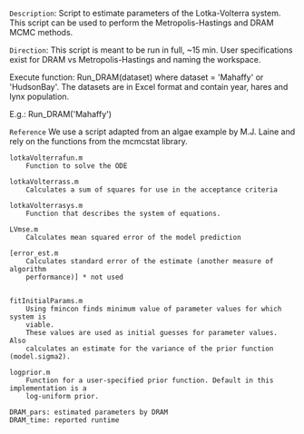 ``Description``:        Script to estimate parameters of the Lotka-Volterra system.
               This script can be used to perform the Metropolis-Hastings 
               and DRAM MCMC methods. 
	     
 ``Direction``:   This script is meant to be run in full, ~15 min. User 
               specifications exist for DRAM vs Metropolis-Hastings and 
               naming the workspace. 

Execute function: Run_DRAM(dataset) where dataset = 'Mahaffy' or 'HudsonBay'. The datasets are in Excel format and contain year, hares and lynx population. 

E.g.: Run_DRAM('Mahaffy')

```Reference```
We use a script adapted from an algae example by M.J. Laine and rely on the 
functions from the mcmcstat library.


	lotkaVolterrafun.m
		Function to solve the ODE
	
	lotkaVolterrass.m
		Calculates a sum of squares for use in the acceptance criteria
	
	lotkaVolterrasys.m
		Function that describes the system of equations.
	
	LVmse.m
		Calculates mean squared error of the model prediction
	
	[error_est.m
		Calculates standard error of the estimate (another measure of algorithm 
		performance)] * not used

	
	fitInitialParams.m 
		Using fmincon finds minimum value of parameter values for which system is 
		viable. 
		These values are used as initial guesses for parameter values. Also 
		calculates an estimate for the variance of the prior function (model.sigma2).
	
	logprior.m
		Function for a user-specified prior function. Default in this implementation is a
		log-uniform prior.
		
	DRAM_pars: estimated parameters by DRAM 
	DRAM_time: reported runtime 
		

